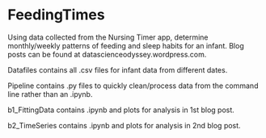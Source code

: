 # FeedingTimes
Using data collected from the Nursing Timer app, determine
monthly/weekly patterns of feeding and sleep habits for an infant.
Blog posts can be found at datascienceodyssey.wordpress.com.

Datafiles contains all .csv files for infant data from different
dates.

Pipeline contains .py files to quickly clean/process data from the
command line rather than an .ipynb.

b1_FittingData contains .ipynb and plots for analysis in 1st blog
post.

b2_TimeSeries contains .ipynb and plots for analysis in 2nd blog post.
